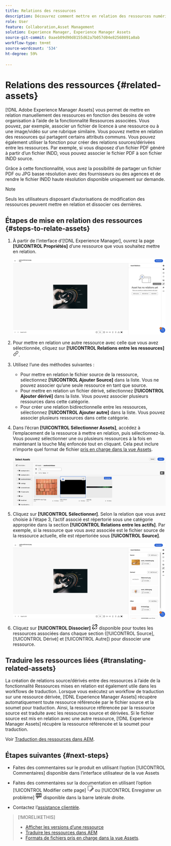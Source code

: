 ```yaml
---
title: Relations des ressources
description: Découvrez comment mettre en relation des ressources numériques qui partagent certains attributs communs. Créez également des relations dérivées de la source entre les ressources numériques à l’aide des relations de ressources.
role: User
feature: Collaboration,Asset Management
solution: Experience Manager, Experience Manager Assets
source-git-commit: 0aaeb09d90d8155d62a7b057d04e82568091a0ab
workflow-type: tm+mt
source-wordcount: '534'
ht-degree: 59%

---
```


# Relations des ressources {#related-assets}

[!DNL Adobe Experience Manager Assets] vous permet de mettre en relation manuellement des ressources en fonction des besoins de votre organisation à l’aide de la fonctionnalité Ressources associées. Vous pouvez, par exemple, associer un fichier de licence à une ressource ou à une image/vidéo sur une rubrique similaire. Vous pouvez mettre en relation des ressources qui partagent certains attributs communs. Vous pouvez également utiliser la fonction pour créer des relations sources/dérivées entre les ressources. Par exemple, si vous disposez d’un fichier PDF généré à partir d’un fichier INDD, vous pouvez associer le fichier PDF à son fichier INDD source.

Grâce à cette fonctionnalité, vous avez la possibilité de partager un fichier PDF ou JPG basse résolution avec des fournisseurs ou des agences et de rendre le fichier INDD haute résolution disponible uniquement sur demande.

>[!NOTE]
>
>Seuls les utilisateurs disposant d’autorisations de modification des ressources peuvent mettre en relation et dissocier ces dernières.

## Étapes de mise en relation des ressources {#steps-to-relate-assets}

1. À partir de l’interface d’[!DNL Experience Manager], ouvrez la page **[!UICONTROL Propriétés]** d’une ressource que vous souhaitez mettre en relation.

   ![ouvrir la page Propriétés d’une ressource pour mettre celle-ci en relation](assets/asset-properties-relate-assets.png)

1. Pour mettre en relation une autre ressource avec celle que vous avez sélectionnée, cliquez sur **[!UICONTROL Relations entre les ressources]** ![lier des ressources](assets/do-not-localize/link-relate.png).
1. Utilisez l’une des méthodes suivantes :

   * Pour mettre en relation le fichier source de la ressource, sélectionnez **[!UICONTROL Ajouter Source]** dans la liste. Vous ne pouvez associer qu’une seule ressource en tant que source.
   * Pour mettre en relation un fichier dérivé, sélectionnez **[!UICONTROL Ajouter dérivé]** dans la liste. Vous pouvez associer plusieurs ressources dans cette catégorie.
   * Pour créer une relation bidirectionnelle entre les ressources, sélectionnez **[!UICONTROL Ajouter autre]** dans la liste. Vous pouvez associer plusieurs ressources dans cette catégorie.

1. Dans l’écran **[!UICONTROL Sélectionner Assets]**, accédez à l’emplacement de la ressource à mettre en relation, puis sélectionnez-la. Vous pouvez sélectionner une ou plusieurs ressources à la fois en maintenant la touche Maj enfoncée tout en cliquant. Cela peut inclure n’importe quel format de fichier [pris en charge dans la vue Assets](supported-file-formats.md).

   ![ajouter une ressource associée](assets/add-related-asset.png)

1. Cliquez sur **[!UICONTROL Sélectionner]**. Selon la relation que vous avez choisie à l’étape 3, l’actif associé est répertorié sous une catégorie appropriée dans la section **[!UICONTROL Relations entre les actifs]**. Par exemple, si la ressource que vous avez associée est le fichier source de la ressource actuelle, elle est répertoriée sous **[!UICONTROL Source]**.

   ![Exemple de relation Assets](assets/asset-relations-example.png)

1. Cliquez sur **[!UICONTROL Dissocier]** ![dissocier les ressources](assets/do-not-localize/link-unrelate-icon.png) disponible pour toutes les ressources associées dans chaque section ([!UICONTROL Source], [!UICONTROL Dérivé] et [!UICONTROL Autre]) pour dissocier une ressource.

## Traduire les ressources liées {#translating-related-assets}

La création de relations source/dérivés entre des ressources à l’aide de la fonctionnalité Ressources mises en relation est également utile dans les workflows de traduction. Lorsque vous exécutez un workflow de traduction sur une ressource dérivée, [!DNL Experience Manager Assets] récupère automatiquement toute ressource référencée par le fichier source et la soumet pour traduction. Ainsi, la ressource référencée par la ressource source est traduite avec les ressources source et dérivées. Si le fichier source est mis en relation avec une autre ressource, [!DNL Experience Manager Assets] récupère la ressource référencée et la soumet pour traduction.

Voir [ Traduction des ressources dans AEM](https://experienceleague.adobe.com/fr/docs/experience-manager-cloud-service/content/assets/admin/translate-assets).

## Étapes suivantes {#next-steps}

* Faites des commentaires sur le produit en utilisant l’option [!UICONTROL Commentaires] disponible dans l’interface utilisateur de la vue Assets

* Faites des commentaires sur la documentation en utilisant l’option [!UICONTROL Modifier cette page] ![modifier la page](assets/do-not-localize/edit-page.png) ou [!UICONTROL Enregistrer un problème] ![créer un problème GitHub](assets/do-not-localize/github-issue.png) disponible dans la barre latérale droite.

* Contactez l’[assistance clientèle](https://experienceleague.adobe.com/fr?support-solution=General#support).

>[!MORELIKETHIS]
>
>* [Afficher les versions d’une ressource](manage-organize.md#view-versions)
>* [Traduire les ressources dans AEM](https://experienceleague.adobe.com/fr/docs/experience-manager-cloud-service/content/assets/admin/translate-assets)
>* [Formats de fichiers pris en charge dans la vue Assets](supported-file-formats.md).
